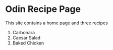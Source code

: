 # Odin Recipe Page
This site contains a home page and three recipes
1. Carbonara
2. Caesar Salad
3. Baked Chicken